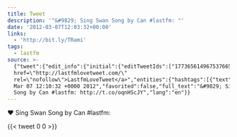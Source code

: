 ```yaml
---
title: Tweet
description: '"&#9829; Sing Swan Song by Can #lastfm: "'
date: '2012-03-07T12:03:32+00:00'
links:
  - 'http://bit.ly/TRami'
tags:
  - lastfm
source: >-
  {"tweet":{"edit_info":{"initial":{"editTweetIds":["177365614967537665"],"editableUntil":"2012-03-07T13:10:32.559Z","editsRemaining":"5","isEditEligible":true}},"retweeted":false,"source":"<a
  href=\"http://lastfmlovetweet.com/\"
  rel=\"nofollow\">LastfmLoveTweet</a>","entities":{"hashtags":[{"text":"lastfm","indices":["30","37"]}],"symbols":[],"user_mentions":[],"urls":[{"url":"http://t.co/oqnHScJY","expanded_url":"http://bit.ly/TRami","display_url":"bit.ly/TRami","indices":["39","59"]}]},"display_text_range":["0","59"],"favorite_count":"0","id_str":"177365614967537665","truncated":false,"retweet_count":"0","id":"177365614967537665","possibly_sensitive":false,"created_at":"Wed
  Mar 07 12:10:32 +0000 2012","favorited":false,"full_text":"&#9829; Sing Swan
  Song by Can #lastfm: http://t.co/oqnHScJY","lang":"en"}}
---
```

&#9829; Sing Swan Song by Can #lastfm: 
    
{{< tweet 0 0 >}}
    
